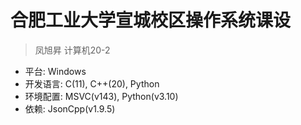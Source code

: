 # 合肥工业大学宣城校区操作系统课设
> 凤旭昇 计算机20-2

* 平台: Windows
* 开发语言: C(11), C++(20), Python
* 环境配置: MSVC(v143), Python(v3.10)
* 依赖: JsonCpp(v1.9.5)
